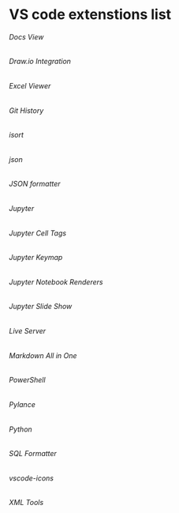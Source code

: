# VS code extenstions list

###### Docs View  
###### Draw.io Integration  
###### Excel Viewer  
###### Git History  
###### isort  
###### json  
###### JSON formatter  
###### Jupyter  
###### Jupyter Cell Tags  
###### Jupyter Keymap  
###### Jupyter Notebook Renderers  
###### Jupyter Slide Show  
###### Live Server  
###### Markdown All in One  
###### PowerShell  
###### Pylance  
###### Python  
###### SQL Formatter  
###### vscode-icons  
###### XML Tools  